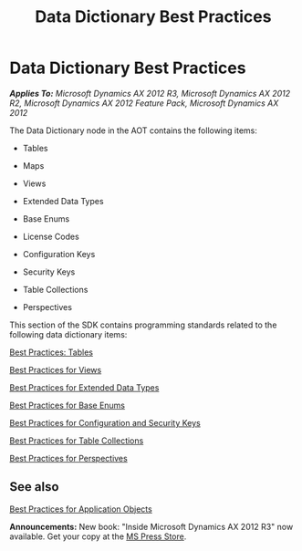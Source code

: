﻿---
title: Data Dictionary Best Practices
TOCTitle: Data Dictionary Best Practices
ms:assetid: cce1da0b-4c82-44ca-9718-492185c585a7
ms:mtpsurl: https://msdn.microsoft.com/en-us/library/Aa869325(v=AX.60)
ms:contentKeyID: 35251648
ms.date: 05/18/2015
mtps_version: v=AX.60
---

# Data Dictionary Best Practices 


_**Applies To:** Microsoft Dynamics AX 2012 R3, Microsoft Dynamics AX 2012 R2, Microsoft Dynamics AX 2012 Feature Pack, Microsoft Dynamics AX 2012_

The Data Dictionary node in the AOT contains the following items:

  - Tables

  - Maps

  - Views

  - Extended Data Types

  - Base Enums

  - License Codes

  - Configuration Keys

  - Security Keys

  - Table Collections

  - Perspectives

This section of the SDK contains programming standards related to the following data dictionary items:

[Best Practices: Tables](best-practices-tables.md)

[Best Practices for Views](best-practices-for-views.md)

[Best Practices for Extended Data Types](best-practices-for-extended-data-types.md)

[Best Practices for Base Enums](best-practices-for-base-enums.md)

[Best Practices for Configuration and Security Keys](best-practices-for-configuration-and-security-keys.md)

[Best Practices for Table Collections](best-practices-for-table-collections.md)

[Best Practices for Perspectives](best-practices-for-perspectives.md)

## See also

[Best Practices for Application Objects](best-practices-for-application-objects.md)

  
**Announcements:** New book: "Inside Microsoft Dynamics AX 2012 R3" now available. Get your copy at the [MS Press Store](https://www.microsoftpressstore.com/store/inside-microsoft-dynamics-ax-2012-r3-9780735685109).

